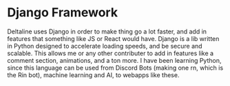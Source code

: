 # Django Framework

Deltaline uses Django in order to make thing go a lot faster, and add in features that something like JS or React would have. Django is a lib written in Python designed to accelerate loading speeds, and be secure and scalable. This allows me or any other contributer to add in features like a comment section, animations, and a ton more. I have been learning Python, since this language can be used from Discord Bots (making one rn, which is the Rin bot), machine learning and AI, to webapps like these.
